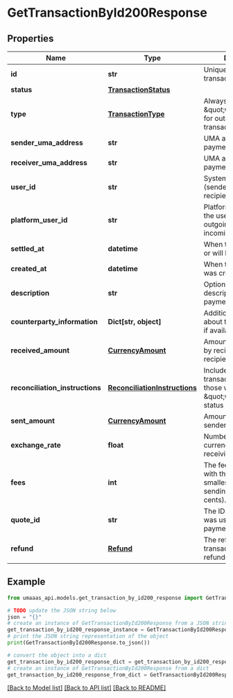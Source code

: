 # GetTransactionById200Response


## Properties

Name | Type | Description | Notes
------------ | ------------- | ------------- | -------------
**id** | **str** | Unique identifier for the transaction | 
**status** | [**TransactionStatus**](TransactionStatus.md) |  | 
**type** | [**TransactionType**](TransactionType.md) | Always \&quot;OUTGOING\&quot; for outgoing transactions | 
**sender_uma_address** | **str** | UMA address of the payment sender | 
**receiver_uma_address** | **str** | UMA address of the payment recipient | 
**user_id** | **str** | System ID of the user (sender for outgoing, recipient for incoming) | 
**platform_user_id** | **str** | Platform-specific ID of the user (sender for outgoing, recipient for incoming) | 
**settled_at** | **datetime** | When the payment was or will be settled | [optional] 
**created_at** | **datetime** | When the transaction was created | [optional] 
**description** | **str** | Optional memo or description for the payment | [optional] 
**counterparty_information** | **Dict[str, object]** | Additional information about the counterparty, if available | [optional] 
**received_amount** | [**CurrencyAmount**](CurrencyAmount.md) | Amount to be received by recipient in the recipient&#39;s currency | 
**reconciliation_instructions** | [**ReconciliationInstructions**](ReconciliationInstructions.md) | Included for all transactions except those with \&quot;CREATED\&quot; status | [optional] 
**sent_amount** | [**CurrencyAmount**](CurrencyAmount.md) | Amount sent in the sender&#39;s currency | 
**exchange_rate** | **float** | Number of sending currency units per receiving currency unit. | [optional] 
**fees** | **int** | The fees associated with the quote in the smallest unit of the sending currency (eg. cents). | [optional] 
**quote_id** | **str** | The ID of the quote that was used to trigger this payment | [optional] 
**refund** | [**Refund**](Refund.md) | The refund if transaction was refunded. | [optional] 

## Example

```python
from umaaas_api.models.get_transaction_by_id200_response import GetTransactionById200Response

# TODO update the JSON string below
json = "{}"
# create an instance of GetTransactionById200Response from a JSON string
get_transaction_by_id200_response_instance = GetTransactionById200Response.from_json(json)
# print the JSON string representation of the object
print(GetTransactionById200Response.to_json())

# convert the object into a dict
get_transaction_by_id200_response_dict = get_transaction_by_id200_response_instance.to_dict()
# create an instance of GetTransactionById200Response from a dict
get_transaction_by_id200_response_from_dict = GetTransactionById200Response.from_dict(get_transaction_by_id200_response_dict)
```
[[Back to Model list]](../README.md#documentation-for-models) [[Back to API list]](../README.md#documentation-for-api-endpoints) [[Back to README]](../README.md)


